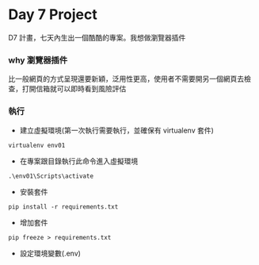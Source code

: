# Day 7 Project

D7 計畫，七天內生出一個酷酷的專案。我想做瀏覽器插件
### why 瀏覽器插件
比一般網頁的方式呈現還要新穎，泛用性更高，使用者不需要開另一個網頁去檢查，打開信箱就可以即時看到風險評估
### 執行
- 建立虛擬環境(第一次執行需要執行，並確保有 virtualenv 套件)
```
virtualenv env01
```
- 在專案跟目錄執行此命令進入虛擬環境
```
.\env01\Scripts\activate
```
- 安裝套件
```
pip install -r requirements.txt
```


- 增加套件
```
pip freeze > requirements.txt
```

- 設定環境變數(.env)